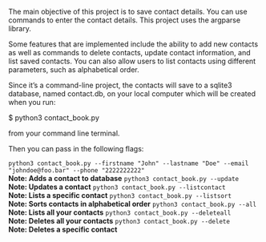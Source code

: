 
The main objective of this project is to save contact details. You can use commands to enter the contact details. This project uses the argparse library. 

Some features that are implemented include the ability to add new contacts as well as commands to delete contacts, update contact information, and list saved contacts. You can also allow users to list contacts using different parameters, such as alphabetical order.

Since it’s a command-line project, the contacts will save to a sqlite3 database, named contact.db, on your local computer which will be created when you run:

 $ python3 contact_book.py

 from your command line terminal.

 Then you can pass in the following flags:
 

 `python3 contact_book.py --firstname "John" --lastname "Doe" --email "johndoe@foo.bar" --phone "2222222222"`<br/>  **Note: Adds a contact to database**
 `python3 contact_book.py --update`<br/> **Note: Updates a contact**
 `python3 contact_book.py --listcontact`<br/> **Note: Lists a specific contact**
 `python3 contact_book.py --listsort`<br/> **Note: Sorts contacts in alphabetical order**
 `python3 contact_book.py --all`<br/> **Note: Lists all your contacts**
 `python3 contact_book.py --deleteall`<br/> **Note: Deletes all your contacts**
 `python3 contact_book.py --delete`<br/> **Note: Deletes a specific contact**
 
